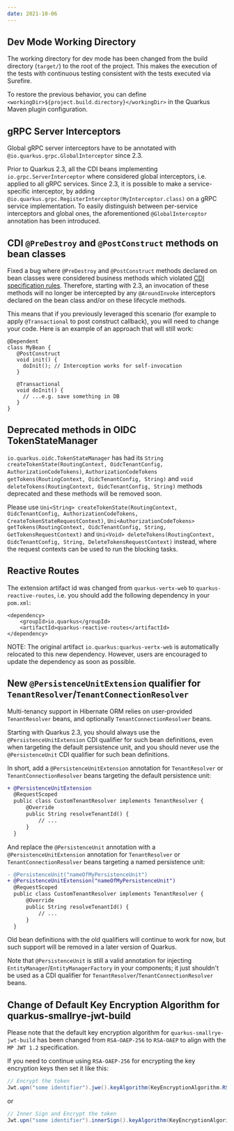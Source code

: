 ```yaml
---
date: 2021-10-06
---
```

## Dev Mode Working Directory

The working directory for dev mode has been changed from the build directory (`target/`) to the root of the project.
This makes the execution of the tests with continuous testing consistent with the tests executed via Surefire.

To restore the previous behavior, you can define `<workingDir>${project.build.directory}</workingDir>` in the Quarkus Maven plugin configuration.

## gRPC Server Interceptors
Global gRPC server interceptors have to be annotated with `@io.quarkus.grpc.GlobalInterceptor` since 2.3.

Prior to Quarkus 2.3, all the CDI beans implementing `io.grpc.ServerInterceptor` where considered global interceptors, i.e. applied to all gRPC services. 
Since 2.3, it is possible to make a service-specific interceptor, by adding `@io.quarkus.grpc.RegisterInterceptor(MyInterceptor.class)` on a gRPC service implementation. To easily distinguish between per-service interceptors and global ones, the aforementioned `@GlobalInterceptor` annotation has been introduced.

## CDI `@PreDestroy` and `@PostConstruct` methods on bean classes
Fixed a bug where `@PreDestroy` and `@PostConstruct` methods declared on bean classes were considered business methods which violated [CDI specification rules](https://jakarta.ee/specifications/cdi/2.0/cdi-spec-2.0.html#biz_method). Therefore, starting with 2.3, an invocation of these methods will no longer be intercepted by any `@AroundInvoke` interceptors declared on the bean class and/or on these lifecycle methods.

This means that if you previously leveraged this scenario (for example to apply `@Transactional` to post construct callback), you will need to change your code. Here is an example of an approach that will still work:

```
@Dependent
class MyBean {
   @PostConstruct
   void init() {
     doInit(); // Interception works for self-invocation
   }
   
   @Transactional
   void doInit() {
     // ...e.g. save something in DB
   }
}
```

## Deprecated methods in OIDC TokenStateManager

`io.quarkus.oidc.TokenStateManager` has had its `String createTokenState(RoutingContext, OidcTenantConfig, AuthorizationCodeTokens)`, `AuthorizationCodeTokens getTokens(RoutingContext, OidcTenantConfig, String)` and `void deleteTokens(RoutingContext, OidcTenantConfig, String)` methods deprecated and these methods will be removed soon.

Please use `Uni<String> createTokenState(RoutingContext, OidcTenantConfig, AuthorizationCodeTokens, CreateTokenStateRequestContext)`, `Uni<AuthorizationCodeTokens> getTokens(RoutingContext, OidcTenantConfig, String, GetTokensRequestContext)` and `Uni<Void> deleteTokens(RoutingContext, OidcTenantConfig, String, DeleteTokensRequestContext)` instead, where the request contexts can be used to run the blocking tasks.

## Reactive Routes

The extension artifact id was changed from `quarkus-vertx-web` to `quarkus-reactive-routes`, i.e. you should add the following dependency in your `pom.xml`:

```
<dependency>
    <groupId>io.quarkus</groupId>
    <artifactId>quarkus-reactive-routes</artifactId>
</dependency>
```

NOTE: The original artifact `io.quarkus:quarkus-vertx-web` is automatically relocated to this new dependency. However, users are encouraged to update the dependency as soon as possible.

## New `@PersistenceUnitExtension` qualifier for `TenantResolver`/`TenantConnectionResolver`

Multi-tenancy support in Hibernate ORM relies on user-provided `TenantResolver` beans, and optionally `TenantConnectionResolver` beans.

Starting with Quarkus 2.3, you should always use the `@PersistenceUnitExtension` CDI qualifier for such bean definitions, even when targeting the default persistence unit, and you should never use the `@PersistenceUnit` CDI qualifier for such bean definitions.

In short, add a `@PersistenceUnitExtension` annotation for `TenantResolver` or `TenantConnectionResolver` beans targeting the default persistence unit:

```diff
+ @PersistenceUnitExtension
  @RequestScoped
  public class CustomTenantResolver implements TenantResolver {
      @Override
      public String resolveTenantId() {
          // ...
      }
  }
```

And replace the `@PersistenceUnit` annotation with a `@PersistenceUnitExtension` annotation for `TenantResolver` or `TenantConnectionResolver` beans targeting a named persistence unit:

```diff
- @PersistenceUnit("nameOfMyPersistenceUnit")
+ @PersistenceUnitExtension("nameOfMyPersistenceUnit")
  @RequestScoped
  public class CustomTenantResolver implements TenantResolver {
      @Override
      public String resolveTenantId() {
          // ...
      }
  }
```

Old bean definitions with the old qualifiers will continue to work for now, but such support will be removed in a later version of Quarkus.

Note that `@PersistenceUnit` is still a valid annotation for injecting `EntityManager`/`EntityManagerFactory` in your components; it just shouldn't be used as a CDI qualifier for `TenantResolver`/`TenantConnectionResolver` beans.

## Change of Default Key Encryption Algorithm for quarkus-smallrye-jwt-build

Please note that the default key encryption algorithm for `quarkus-smallrye-jwt-build` has been changed from `RSA-OAEP-256` to `RSA-OAEP` to align with the `MP JWT 1.2` specification.

If you need to continue using `RSA-OAEP-256` for encrypting the key encryption keys then set it like this:

```java
// Encrypt the token
Jwt.upn("some identifier").jwe().keyAlgorithm(KeyEncryptionAlgorithm.RSA_OAEP_256).encrypt();
```

or

```java
// Inner Sign and Encrypt the token
Jwt.upn("some identifier").innerSign().keyAlgorithm(KeyEncryptionAlgorithm.RSA_OAEP_256).encrypt();
```